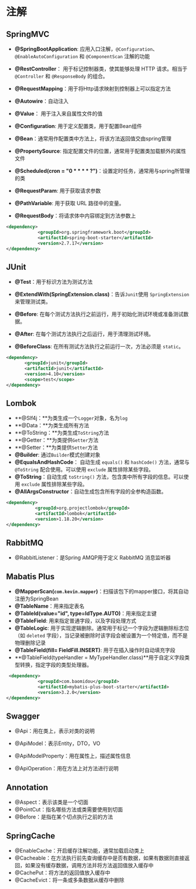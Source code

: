 # 注解

## SpringMVC

- **@SpringBootApplication**: 应用入口注解，`@Configuration`、`@EnableAutoConfiguration` 和 `@ComponentScan` 注解的功能
- **@RestController**： 用于标记控制器类，使其能够处理 HTTP 请求。相当于 `@Controller` 和 `@ResponseBody` 的组合。

- **@RequestMapping**：用于将Http请求映射到控制器上可以指定方法
- **@Autowire**：自动注入
- **@Value**： 用于注入来自属性文件的值
- **@Configuration**: 用于定义配置类，用于配置Bean组件
- **@Bean**：通常用作配置类中方法上，将该方法返回值交由spring管理
- **@PropertySource**: 指定配置文件的位置，通常用于配置类加载额外的属性文件
- **@Scheduled(cron = "0 \* \* \* \* ?")**：设置定时任务，通常用与spring所管理的类
- **@RequestParam**: 用于获取请求参数
- **@PathVariable**: 用于获取 URL 路径中的变量。
- **@RequestBody**：将请求体中内容绑定到方法参数上

```xml
<dependency>
            <groupId>org.springframework.boot</groupId>
            <artifactId>spring-boot-starter</artifactId>
            <version>2.7.17</version>
</dependency>
```

## JUnit

- **@Test**：用于标识方法为测试方法

- **@ExtendWith(SpringExtension.class)**：告诉` Junit `使用 `SpringExtension` 来管理测试类。

- **@Before**: 在每个测试方法执行之前运行，用于初始化测试环境或准备测试数据。
- **@After**: 在每个测试方法执行之后运行，用于清理测试环境。
- **@BeforeClass**: 在所有测试方法执行之前运行一次，方法必须是 `static`。

```xml
<dependency>
       <groupId>junit</groupId>
       <artifactId>junit</artifactId>
       <version>4.10</version>
       <scope>test</scope>
</dependency>
```

## Lombok

- **@Slf4j：**为类生成一个`Logger`对象，名为`log`
- **@Data：**为类生成所有方法
- **@ToString：**为类生成`ToString`方法
- **@Getter：**为类提供`Getter`方法
- **@Setter：**为类提供`Setter`方法
- **@Builder**: 通过`Builder`模式创建对象
- **@EqualsAndHashCode**： 自动生成 `equals()` 和 `hashCode()` 方法，通常与 `@ToString` 配合使用。可以使用 `exclude` 属性排除某些字段。
- **@ToString**：自动生成 `toString()` 方法，包含类中所有字段的信息。可以使用 `exclude` 属性排除某些字段。
- **@AllArgsConstructor**：自动生成包含所有字段的全参构造函数。

```xml
<dependency>
           <groupId>org.projectlombok</groupId>
           <artifactId>lombok</artifactId>
           <version>1.18.20</version>
</dependency>
```

## RabbitMQ

- @RabbitListener：是Spring AMQP用于定义 RabbitMQ 消息监听器

## Mabatis Plus

- **@MapperScan(`com.kevin.mapper`)**：扫描该包下的mapper接口，将其自动注册为SpringBean
- **@TableName**：用来指定表名
- **@TableId(value="id", type=IdType.AUTO)**：用来指定主键
- **@TableField**: 用来指定普通字段，以及字段处理方式
- **@TableLogic**: 用于实现逻辑删除。通常用于标记一个字段为逻辑删除标志位（如 `deleted` 字段），当记录被删除时该字段会被设置为一个特定值，而不是物理删除记录
- **@TableField(fill= FieldFill.INSERT)**: 用于在插入操作时自动填充字段
- **@TableField(typeHandler = MyTypeHandler.class)**用于自定义字段类型转换，指定字段的类型处理器。

```xml
 <dependency>
            <groupId>com.baomidou</groupId>
            <artifactId>mybatis-plus-boot-starter</artifactId>
            <version>3.2.0</version>
</dependency>
```

## Swagger

- @Api：用在类上，表示对类的说明

- @ApiModel：表示Entity，DTO，VO

- @ApiModelProperty：用在属性上，描述属性信息
- @ApiOperation：用在方法上对方法进行说明

## Annotation

- @Aspect：表示该类是一个切面
- @PointCut：指名哪些方法或类需要使用到切面
- @Before：是指在某个切点执行之前的方法

## SpringCache

- @EnableCache：开启缓存注解功能，通常加载启动类上
- @Cacheable：在方法执行前先查询缓存中是否有数据，如果有数据则直接返回，如果没有缓存数据，调用方法并将方法返回值放入缓存中
- @CachePut：将方法的返回值放入缓存中
- @CacheEvict：将一条或多条数据从缓存中删除

